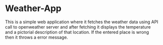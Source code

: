 # Weather-App
This is a simple web application where it fetches the weather data using API call to openweather server and after fetching it displays the temperature and a pictorial description
of that location. If the entered place is wrong then it throws a error message.
